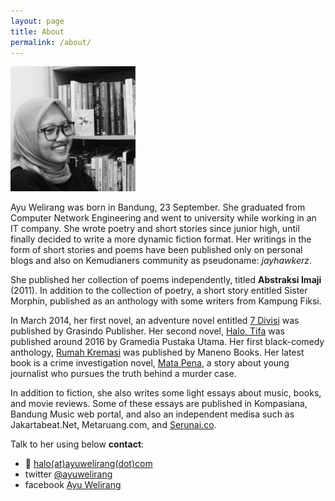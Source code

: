 ```yaml
---
layout: page
title: About
permalink: /about/
---
```


<img src="/assets/images/ayu-welirang.jpg" width="200" height="auto">

Ayu Welirang was born in Bandung, 23 September. She graduated from Computer Network Engineering and went to university while working in an IT company. She wrote poetry and short stories since junior high, until finally decided to write a more dynamic fiction format. Her writings in the form of short stories and poems have been published only on personal blogs and also on Kemudianers community as pseudoname: *jayhawkerz*.

She published her collection of poems independently, titled **Abstraksi Imaji** (2011). In addition to the collection of poetry, a short story entitled Sister Morphin, published as an anthology with some writers from Kampung Fiksi.

In March 2014, her first novel, an adventure novel entitled [7 Divisi](https://ayuwelirang.com/2014/7-divisi-grasindo-publisher/) was published by Grasindo Publisher. Her second novel, [Halo, Tifa](http://ayuwelirang.com/2016/halo-tifa/) was published around 2016 by Gramedia Pustaka Utama. Her first black-comedy anthology, [Rumah Kremasi](http://ayuwelirang.com/2018/rumah-kremasi/) was published by Maneno Books. Her latest book is a crime investigation novel, [Mata Pena](http://ayuwelirang.com/2020/mata-pena/), a story about young journalist who pursues the truth behind a murder case.

In addition to fiction, she also writes some light essays about music, books, and movie reviews. Some of these essays are published in Kompasiana, Bandung Music web portal, and also an independent medisa such as Jakartabeat.Net, Metaruang.com, and [Serunai.co](https://serunai.co).

Talk to her using below **contact**:
- :e-mail: [halo(at)ayuwelirang(dot)com](halo@ayuwelirang.com)
- twitter [@ayuwelirang](https://twitter.com/ayuwelirang)
- facebook [Ayu Welirang](https://facebook.com/ayuwelirang)
